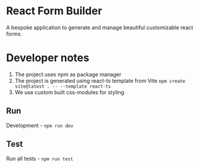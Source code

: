 # React Form Builder

A bespoke application to generate and manage beautiful customizable react forms.


# Developer notes

1. The project uses npm as package manager
2. The project is generated using react-ts template from Vite ```npm create vite@latest . -- --template react-ts```
3. We use custom built css-modules for styling

## Run
Development - ```npm run dev```

## Test
Run all tests - ```npm run test```